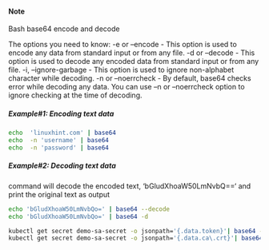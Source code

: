 #### Note
Bash base64 encode and decode

The options you need to know:
-e or –encode - This option is used to encode any data from standard input or from any file.
-d or –decode - This option is used to decode any encoded data from standard input or from any file.
-i, –ignore-garbage - This option is used to ignore non-alphabet character while decoding.
-n or –noerrcheck - By default, base64 checks error while decoding any data. You can use –n or –noerrcheck option to ignore checking at the time of decoding.

##### Example#1: Encoding text data

``````sh
echo  'linuxhint.com' | base64
echo  -n 'username' | base64
echo  -n 'password' | base64

``````
##### Example#2: Decoding text data
command will decode the encoded text, ‘bGludXhoaW50LmNvbQ==‘ and print the original text as output
``````sh
echo 'bGludXhoaW50LmNvbQo=' | base64 --decode
echo 'bGludXhoaW50LmNvbQo=' | base64 -d

kubectl get secret demo-sa-secret -o jsonpath='{.data.token}'| base64 -d > token.txt
kubectl get secret demo-sa-secret -o jsonpath='{.data.ca\.crt}'| base64 -d > ca-demo.key

``````
